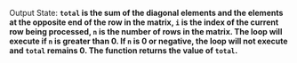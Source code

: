 Output State: **`total` is the sum of the diagonal elements and the elements at the opposite end of the row in the matrix, `i` is the index of the current row being processed, `n` is the number of rows in the matrix. The loop will execute if `n` is greater than 0. If `n` is 0 or negative, the loop will not execute and `total` remains 0. The function returns the value of `total`.**